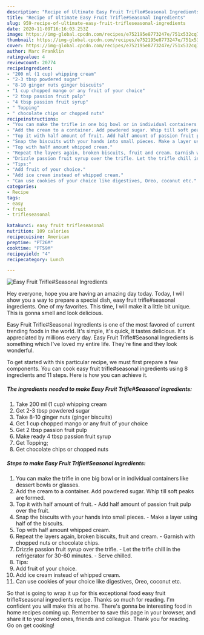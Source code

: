 ```yaml
---
description: "Recipe of Ultimate Easy Fruit Trifle#Seasonal Ingredients"
title: "Recipe of Ultimate Easy Fruit Trifle#Seasonal Ingredients"
slug: 959-recipe-of-ultimate-easy-fruit-trifleseasonal-ingredients
date: 2020-11-09T16:16:03.253Z
image: https://img-global.cpcdn.com/recipes/e752195e8773247e/751x532cq70/easy-fruit-trifleseasonal-ingredients-recipe-main-photo.jpg
thumbnail: https://img-global.cpcdn.com/recipes/e752195e8773247e/751x532cq70/easy-fruit-trifleseasonal-ingredients-recipe-main-photo.jpg
cover: https://img-global.cpcdn.com/recipes/e752195e8773247e/751x532cq70/easy-fruit-trifleseasonal-ingredients-recipe-main-photo.jpg
author: Marc Franklin
ratingvalue: 4
reviewcount: 20774
recipeingredient:
- "200 ml (1 cup) whipping cream"
- "2-3 tbsp powdered sugar"
- "8-10 ginger nuts ginger biscuits"
- "1 cup chopped mango or any fruit of your choice"
- "2 tbsp passion fruit pulp"
- "4 tbsp passion fruit syrup"
- " Topping"
- " chocolate chips or chopped nuts"
recipeinstructions:
- "You can make the trifle in one big bowl or in individual containers like dessert bowls or glasses."
- "Add the cream to a container. Add powdered sugar. Whip till soft peaks are formed."
- "Top it with half amount of fruit. Add half amount of passion fruit pulp over the fruit."
- "Snap the biscuits with your hands into small pieces. Make a layer using half of the biscuits."
- "Top with half amount whipped cream."
- "Repeat the layers again, broken biscuits, fruit and cream. Garnish with chopped nuts or chocolate chips."
- "Drizzle passion fruit syrup over the trifle. Let the trifle chill in the refrigerator for 30-60 minutes. Serve chilled."
- "Tips:"
- "Add fruit of your choice."
- "Add ice cream instead of whipped cream."
- "Can use cookies of your choice like digestives, Oreo, coconut etc."
categories:
- Recipe
tags:
- easy
- fruit
- trifleseasonal

katakunci: easy fruit trifleseasonal 
nutrition: 109 calories
recipecuisine: American
preptime: "PT26M"
cooktime: "PT59M"
recipeyield: "4"
recipecategory: Lunch

---
```



![Easy Fruit Trifle#Seasonal Ingredients](https://img-global.cpcdn.com/recipes/e752195e8773247e/751x532cq70/easy-fruit-trifleseasonal-ingredients-recipe-main-photo.jpg)

Hey everyone, hope you are having an amazing day today. Today, I will show you a way to prepare a special dish, easy fruit trifle#seasonal ingredients. One of my favorites. This time, I will make it a little bit unique. This is gonna smell and look delicious.



Easy Fruit Trifle#Seasonal Ingredients is one of the most favored of current trending foods in the world. It's simple, it's quick, it tastes delicious. It's appreciated by millions every day. Easy Fruit Trifle#Seasonal Ingredients is something which I've loved my entire life. They're fine and they look wonderful.


To get started with this particular recipe, we must first prepare a few components. You can cook easy fruit trifle#seasonal ingredients using 8 ingredients and 11 steps. Here is how you can achieve it.

<!--inarticleads1-->

##### The ingredients needed to make Easy Fruit Trifle#Seasonal Ingredients:

1. Take 200 ml (1 cup) whipping cream
1. Get 2-3 tbsp powdered sugar
1. Take 8-10 ginger nuts (ginger biscuits)
1. Get 1 cup chopped mango or any fruit of your choice
1. Get 2 tbsp passion fruit pulp
1. Make ready 4 tbsp passion fruit syrup
1. Get  Topping;
1. Get  chocolate chips or chopped nuts




<!--inarticleads2-->

##### Steps to make Easy Fruit Trifle#Seasonal Ingredients:

1. You can make the trifle in one big bowl or in individual containers like dessert bowls or glasses.
1. Add the cream to a container. Add powdered sugar. Whip till soft peaks are formed.
1. Top it with half amount of fruit. - Add half amount of passion fruit pulp over the fruit.
1. Snap the biscuits with your hands into small pieces. - Make a layer using half of the biscuits.
1. Top with half amount whipped cream.
1. Repeat the layers again, broken biscuits, fruit and cream. - Garnish with chopped nuts or chocolate chips.
1. Drizzle passion fruit syrup over the trifle. - Let the trifle chill in the refrigerator for 30-60 minutes. - Serve chilled.
1. Tips:
1. Add fruit of your choice.
1. Add ice cream instead of whipped cream.
1. Can use cookies of your choice like digestives, Oreo, coconut etc.




So that is going to wrap it up for this exceptional food easy fruit trifle#seasonal ingredients recipe. Thanks so much for reading. I'm confident you will make this at home. There's gonna be interesting food in home recipes coming up. Remember to save this page in your browser, and share it to your loved ones, friends and colleague. Thank you for reading. Go on get cooking!
